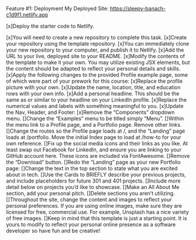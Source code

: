 Feature #1: Deployment
My Deployed Site: https://sleepy-banach-c1d9f1.netlify.app

[x]Deploy the starter code to Netlify.

[x]You will need to create a new repository to complete this task.
[x]Create your repository using the template repository.
[x]You can immediately clone your new repository to your computer, and publish it to Netlify.
[x]Add the URL to your live, deployed site to your README.
[x]Modify the contents of the template to make it your own. You may utilize existing JSX elements, but the content should be adapted to reflect your personal details and skills.
[x]Apply the following changes to the provided Profile example page, some of which were part of your prework for this course:
[x]Replace the profile picture with your own.
[x]Update the name, location, title, and education rows with your own info.
[x]Add a personal headline. This should be the same as or similar to your headline on your LinkedIn profile.
[x]Replace the numerical values and labels with something meaningful to you.
[x]Update the Nav, Header, and Footer:
[x]Remove the “Components” dropdown menu.
[]Change the “Examples” menu to be titled simply “Menu”.
[]Within the menu link to a Profile page, and a Portfolio page. Remove other links.
[]Change the routes so the Profile page loads at /, and the “Landing” page loads at /portfolio. Move the initial Index page to load at /how-to for your own reference.
[]Fix up the social media icons and their links as you like. At least swap out Facebook for LinkedIn, and ensure you are linking to your GitHub account here. These icons are included via FontAwesome.
[]Remove the “Download” button.
[]Redo the “Landing” page as your new Portfolio page:
[]Change the text in the top section to state what you are excited about in tech.
[]Use the Cards to BRIEFLY describe your previous projects, and include placeholders for future 301 and 401 projects.
[]Include more detail below on projects you’d like to showcase.
[]Make an All About Me section, add your personal pitch.
[]Delete sections you aren’t utilizing.
[]Throughout the site, change the content and images to reflect your personal preferences. If you are using online images, make sure they are licensed for free, commercial use. For example, Unsplash has a nice variety of free images.
[]Keep in mind that this template is just a starting point. It is yours to modify to reflect your personal online presence as a software developer so have fun and be creative!